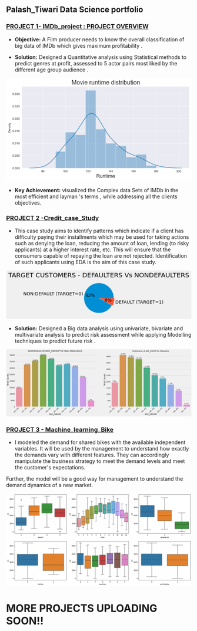 ## Palash_Tiwari Data Science portfolio

### [PROJECT 1- IMDb_project : PROJECT OVERVIEW](https://github.com/palasth/IMDb_project)

- **Objective:** A Film producer needs to know the overall classification of big data of IMDb which gives maximum profitability .

- **Solution:** Designed a Quantitative analysis using Statistical methods to predict genres at profit, assessed to 5 actor pairs most
liked by the different age group audience .

![](/Images/imdb(1).png)


- **Key Achievement:** visualized the Complex data Sets of IMDb in the most efficient and layman 's terms , while addressing all the
clients objectives.

### [PROJECT 2 -Credit_case_Study](https://github.com/palasth/Credit_case_Study)
- This case study aims to identify patterns which indicate if a client has difficulty paying their installments which may be used for taking actions such as denying the loan, reducing the amount of loan, lending (to risky applicants) at a higher interest rate, etc. This will ensure that the consumers capable of repaying the loan are not rejected. Identification of such applicants using EDA is the aim of this case study.

![](/Images/credit.png)

- **Solution:** Designed a Big data analysis using univariate, bivariate and multivariate analysis to predict risk assessment while
applying Modelling techniques to predict future risk .

![](/Images/credit1.png)

### [PROJECT 3 - Machine_learning_Bike](https://github.com/palasth/Machine_learning_Bike)
- I modeled the demand for shared bikes with the available independent variables. It will be used by the management to understand how exactly the demands vary with different features. They can accordingly manipulate the business strategy to meet the demand levels and meet the customer's expectations.

Further, the model will be a good way for management to understand the demand dynamics of a new market.

![](/Images/ML.png)


# MORE PROJECTS UPLOADING SOON!!
